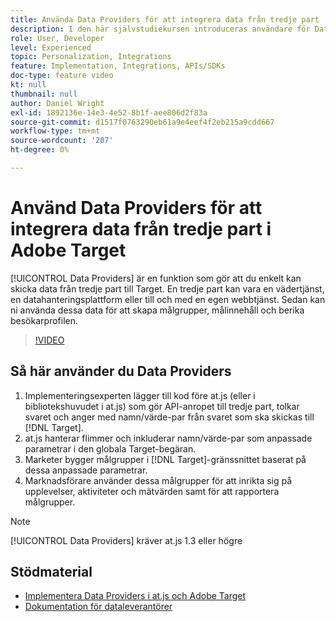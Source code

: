 ```yaml
---
title: Använda Data Providers för att integrera data från tredje part
description: I den här självstudiekursen introduceras användare för Data Providers. Lär dig använda Data Providers för att enkelt skicka data från tredje part till Adobe Target.
role: User, Developer
level: Experienced
topic: Personalization, Integrations
feature: Implementation, Integrations, APIs/SDKs
doc-type: feature video
kt: null
thumbnail: null
author: Daniel Wright
exl-id: 1892136e-14e3-4e52-8b1f-aee806d2f83a
source-git-commit: d1517f0763290eb61a9e4eef4f2eb215a9cdd667
workflow-type: tm+mt
source-wordcount: '207'
ht-degree: 0%

---
```


# Använd Data Providers för att integrera data från tredje part i Adobe Target

[!UICONTROL Data Providers] är en funktion som gör att du enkelt kan skicka data från tredje part till Target.  En tredje part kan vara en vädertjänst, en datahanteringsplattform eller till och med en egen webbtjänst. Sedan kan ni använda dessa data för att skapa målgrupper, målinnehåll och berika besökarprofilen.

>[!VIDEO](https://video.tv.adobe.com/v/22349/?quality=12)

## Så här använder du Data Providers

1. Implementeringsexperten lägger till kod före at.js (eller i bibliotekshuvudet i at.js) som gör API-anropet till tredje part, tolkar svaret och anger med namn/värde-par från svaret som ska skickas till [!DNL Target].
1. at.js hanterar flimmer och inkluderar namn/värde-par som anpassade parametrar i den globala Target-begäran.
1. Marketer bygger målgrupper i [!DNL Target]-gränssnittet baserat på dessa anpassade parametrar.
1. Marknadsförare använder dessa målgrupper för att inrikta sig på upplevelser, aktiviteter och mätvärden samt för att rapportera målgrupper.

>[!NOTE]
>
>[!UICONTROL Data Providers] kräver at.js 1.3 eller högre

## Stödmaterial

* [Implementera Data Providers i at.js och Adobe Target](implement-data-providers-to-integrate-third-party-data.md)
* [Dokumentation för dataleverantörer](https://experienceleague.adobe.com/docs/target/using/implement-target/client-side/at-js-implementation/functions-overview/targetgobalsettings.html?lang=en#data-providers)
